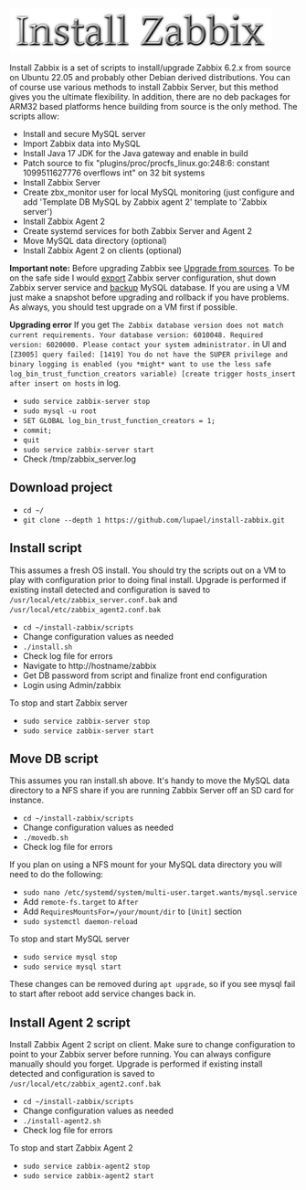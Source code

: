 ![Title](images/title.png)

Install Zabbix is a set of scripts to install/upgrade Zabbix 6.2.x from source on Ubuntu
22.05 and probably other Debian derived distributions. You can of course use
various methods to install Zabbix Server, but this method gives you the ultimate
flexibility. In addition, there are no deb packages for ARM32 based platforms hence
building from source is the only method. The scripts allow:
* Install and secure MySQL server
* Import Zabbix data into MySQL
* Install Java 17 JDK for the Java gateway and enable in build
* Patch source to fix "plugins/proc/procfs_linux.go:248:6: constant 1099511627776 overflows int" on 32 bit systems
* Install Zabbix Server
* Create zbx_monitor user for local MySQL monitoring (just configure and add 'Template DB MySQL by Zabbix agent 2' template to 'Zabbix server')
* Install Zabbix Agent 2
* Create systemd services for both Zabbix Server and Agent 2
* Move MySQL data directory (optional)
* Install Zabbix Agent 2 on clients (optional)

**Important note:** Before upgrading Zabbix see [Upgrade from sources](https://www.zabbix.com/documentation/current/en/manual/installation/upgrade/sources). 
To be on the safe side I would [export](https://www.zabbix.com/documentation/current/en/manual/xml_export_import) Zabbix
server configuration, shut down Zabbix server service and [backup](https://linuxconfig.org/linux-commands-to-backup-and-restore-mysql-database)
MySQL database. If you are using a VM just make a snapshot before upgrading and rollback 
if you have problems. As always, you should test upgrade on a VM first if possible.

**Upgrading error** If you get ```The Zabbix database version does not match current requirements. Your database version: 6010048. Required version: 6020000. Please contact your system administrator.```
in UI and ```[Z3005] query failed: [1419] You do not have the SUPER privilege and binary logging is enabled (you *might* want to use the less safe log_bin_trust_function_creators variable) [create trigger hosts_insert after insert on hosts``` 
in log.
* `sudo service zabbix-server stop`
* `sudo mysql -u root`
* `SET GLOBAL log_bin_trust_function_creators = 1;`
* `commit;`
* `quit`
* `sudo service zabbix-server start`
* Check /tmp/zabbix_server.log



## Download project
* `cd ~/`
* `git clone --depth 1 https://github.com/lupael/install-zabbix.git`

## Install script
This assumes a fresh OS install. You should try the scripts out on a VM to play
with configuration prior to doing final install. Upgrade is performed if existing
install detected and configuration is saved to `/usr/local/etc/zabbix_server.conf.bak`
and `/usr/local/etc/zabbix_agent2.conf.bak`
* `cd ~/install-zabbix/scripts`
* Change configuration values as needed
* `./install.sh`
* Check log file for errors
* Navigate to http://hostname/zabbix
* Get DB password from script and finalize front end configuration
* Login using Admin/zabbix

To stop and start Zabbix server
* `sudo service zabbix-server stop`
* `sudo service zabbix-server start`

## Move DB script
This assumes you ran install.sh above. It's handy to move the MySQL data directory
to a NFS share if you are running Zabbix Server off an SD card for instance.
* `cd ~/install-zabbix/scripts`
* Change configuration values as needed
* `./movedb.sh`
* Check log file for errors

If you plan on using a NFS mount for your MySQL data directory you will need to
do the following:
* `sudo nano /etc/systemd/system/multi-user.target.wants/mysql.service`
* Add `remote-fs.target` to `After`
* Add `RequiresMountsFor=/your/mount/dir` to `[Unit]` section
* `sudo systemctl daemon-reload`

To stop and start MySQL server
* `sudo service mysql stop`
* `sudo service mysql start`

These changes can be removed during `apt upgrade`, so if you see mysql fail to start after reboot add service changes back in. 

## Install Agent 2 script
Install Zabbix Agent 2 script on client. Make sure to change configuration to point to
your Zabbix server before running. You can always configure manually should you forget.
Upgrade is performed if existing install detected and configuration is saved to `/usr/local/etc/zabbix_agent2.conf.bak`
* `cd ~/install-zabbix/scripts`
* Change configuration values as needed
* `./install-agent2.sh`
* Check log file for errors

To stop and start Zabbix Agent 2
* `sudo service zabbix-agent2 stop`
* `sudo service zabbix-agent2 start`
